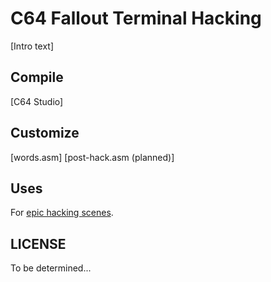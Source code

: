 # C64 Fallout Terminal Hacking
[Intro text]

## Compile
[C64 Studio]

## Customize
[words.asm]
[post-hack.asm (planned)]

## Uses
For [epic hacking scenes](https://www.youtube.com/watch?v=R7xjeb7s9uo).

## LICENSE
To be determined...
